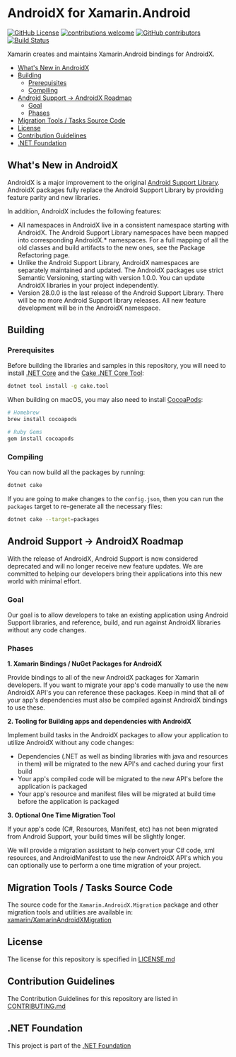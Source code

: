 # AndroidX for Xamarin.Android

[![GitHub License](https://img.shields.io/badge/license-MIT-lightgrey.svg)](https://github.com/xamarin/AndroidX/blob/master/LICENSE)
[![contributions welcome](https://img.shields.io/badge/contributions-welcome-brightgreen.svg?style=flat)](https://github.com/xamarin/AndroidX/issues)
[![GitHub contributors](https://img.shields.io/github/contributors/xamarin/AndroidX.svg)](https://github.com/xamarin/AndroidX/graphs/contributors)  [![Build Status](https://dev.azure.com/devdiv/DevDiv/_apis/build/status/Xamarin/Components/AndroidX?branchName=master)](https://dev.azure.com/devdiv/DevDiv/_build/latest?definitionId=12322&branchName=master)

Xamarin creates and maintains Xamarin.Android bindings for AndroidX.

 - [What's New in AndroidX](#whats-new-in-androidx)
 - [Building](#building)
    - [Prerequisites](#prerequisites)
    - [Compiling](#compiling)
 - [Android Support -> AndroidX Roadmap](#android-support---androidx-roadmap)
    - [Goal](#goal)
    - [Phases](#phases)
 - [Migration Tools / Tasks Source Code](#migration-tools--tasks-source-code)
 - [License](#license)
 - [Contribution Guidelines](#contribution-guidelines)
 - [.NET Foundation](#net-foundation)

## What's New in AndroidX

AndroidX is a major improvement to the original [Android Support Library](https://github.com/xamarin/AndroidSupportComponents). AndroidX packages fully replace the Android Support Library by providing feature parity and new libraries.

In addition, AndroidX includes the following features:

* All namespaces in AndroidX live in a consistent namespace starting with AndroidX. The Android Support Library namespaces have been mapped into corresponding AndroidX.* namespaces. For a full mapping of all the old classes and build artifacts to the new ones, see the Package Refactoring page.
* Unlike the Android Support Library, AndroidX namespaces are separately maintained and updated. The AndroidX packages use strict Semantic Versioning, starting with version 1.0.0. You can update AndroidX libraries in your project independently.
* Version 28.0.0 is the last release of the Android Support Library. There will be no more Android Support library releases. All new feature development will be in the AndroidX namespace.

## Building

### Prerequisites

Before building the libraries and samples in this repository, you will need to install [.NET Core](https://dotnet.microsoft.com/download) and the [Cake .NET Core Tool](http://cakebuild.net):

```sh
dotnet tool install -g cake.tool
```

When building on macOS, you may also need to install [CocoaPods](https://cocoapods.org/):

```sh
# Homebrew
brew install cocoapods

# Ruby Gems
gem install cocoapods
```

### Compiling

You can now build all the packages by running:

```sh
dotnet cake
```

If you are going to make changes to the `config.json`, then you can run the `packages` target to re-generate all the necessary files:

```sh
dotnet cake --target=packages
```

## Android Support -> AndroidX Roadmap

With the release of AndroidX, Android Support is now considered deprecated and will no longer receive new feature updates.  We are committed to helping our developers bring their applications into this new world with minimal effort.

### Goal
Our goal is to allow developers to take an existing application using Android Support libraries, and reference, build, and run against AndroidX libraries without any code changes.

### Phases

**1. Xamarin Bindings / NuGet Packages for AndroidX**

Provide bindings to all of the new AndroidX packages for Xamarin developers.  If you want to migrate your app's code manually to use the new AndroidX API's you can reference these packages.  Keep in mind that all of your app's dependencies must also be compiled against AndroidX bindings to use these.

**2. Tooling for Building apps and dependencies with AndroidX**

Implement build tasks in the AndroidX packages to allow your application to utilize AndroidX without any code changes:
  - Dependencies (.NET as well as binding libraries with java and resources in them) will be migrated to the new API's and cached during your first build
  - Your app's compiled code will be migrated to the new API's before the application is packaged
  - Your app's resource and manifest files will be migrated at build time before the application is packaged

**3. Optional One Time Migration Tool**

If your app's code (C#, Resources, Manifest, etc) has not been migrated from Android Support, your build times will be slightly longer.  

We will provide a migration assistant to help convert your C# code, xml resources, and AndroidManifest to use the new AndroidX API's which you can optionally use to perform a one time migration of your project.

## Migration Tools / Tasks Source Code

The source code for the `Xamarin.AndroidX.Migration` package and other migration tools and utilities are available in: [xamarin/XamarinAndroidXMigration](https://github.com/xamarin/XamarinAndroidXMigration)

## License

The license for this repository is specified in [LICENSE.md](LICENSE.md)

## Contribution Guidelines

The Contribution Guidelines for this repository are listed in [CONTRIBUTING.md](.github/CONTRIBUTING.md)

## .NET Foundation

This project is part of the [.NET Foundation](http://www.dotnetfoundation.org/projects)
